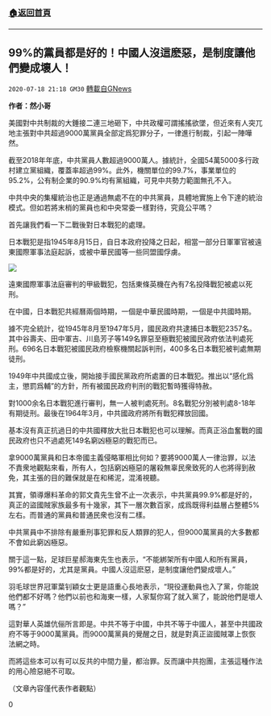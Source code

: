 ###  [:house:返回首頁](https://github.com/ourhimalayas/txt)
---

## 99%的黨員都是好的！中國人沒這麽惡，是制度讓他們變成壞人！
`2020-07-18 21:18 GM30` [轉載自GNews](https://gnews.org/zh-hant/269004/)

**作者：然小哥**

美國對中共制裁的大錘接二連三地砸下，中共政權可謂搖搖欲墜，但近來有人突兀地主張對中共超過9000萬黨員全部定爲犯罪分子，一律進行制裁，引起一陣嘩然。

截至2018年年底，中共黨員人數超過9000萬人。據統計，全國54萬5000多行政村建立黨組織，覆蓋率超過99%。此外，機關單位的99.7%，事業單位的95.2%，公有制企業的90.9%均有黨組織，可見中共勢力範圍無孔不入。

中共中央的集權統治也正是通過無處不在的中共黨員，具體地實施上令下達的統治模式。但如若將末梢的黨員也和中央常委一樣對待，究竟公平嗎？

首先讓我們看一下二戰後對日本戰犯的處理。

日本戰犯是指1945年8月15日，自日本政府投降之日起，相當一部分日軍軍官被遠東國際軍事法庭起訴，或被中華民國等一些同盟國俘虜。

![](https://s3.amazonaws.com/gnews-media-offload/wp-content/uploads/2020/07/18211449/07weiwei-master1050-1.jpg)

遠東國際軍事法庭審判的甲級戰犯，包括東條英機在內有7名投降戰犯被處以死刑。

在中國，日本戰犯共經曆兩個時期，一個是中華民國時期，一個是中共國時期。

據不完全統計，從1945年8月至1947年5月，國民政府共逮捕日本戰犯2357名。其中谷壽夫、田中軍吉、川島芳子等149名罪惡至極戰犯被國民政府依法判處死刑。696名日本戰犯被國民政府檢察機關起訴判刑，400多名日本戰犯被判處無期徒刑。

1949年中共國成立後，開始接手國民黨政府所處置的日本戰犯。推出以“感化爲主，懲罰爲輔”的方針，所有被國民政府判刑的戰犯暫時獲得特赦。

對1000余名日本戰犯進行審判，無一人被判處死刑。8名戰犯分別被判處8-18年有期徒刑。最後在1964年3月，中共國政府將所有戰犯釋放回國。

基本沒有真正抗過日的中共國釋放大批日本戰犯也可以理解。而真正浴血奮戰的國民政府也只不過處死149名窮凶極惡的戰犯而已。

拿9000萬黨員和日本帝國主義侵略軍相比何如？要將9000萬人一律治罪，以法不責衆地觀點來看，所有人，包括窮凶極惡的屠殺無辜民衆致死的人也將得到赦免，其主張的目的難保就是在和稀泥，混淆視聽。

其實，領導爆料革命的郭文貴先生曾不止一次表示，中共黨員99.9%都是好的，真正的盜國賊家族最多有十幾家，其下一層次數百家，成爲既得利益層占整體5%左右。而普通的黨員和普通民衆也沒有二樣。

中共黨員中不排除有嚴重刑事犯罪和反人類罪的犯人，但9000萬黨員的大多數都不會如此窮凶極惡。

關于這一點，足球巨星郝海東先生也表示，“不能綁架所有中國人和所有黨員，99%都是好的，尤其是黨員。中國人沒這麽惡，是制度讓他們變成壞人。”

羽毛球世界冠軍葉钊穎女士更是語重心長地表示，“現役運動員也入了黨，你能說他們都不好嗎？他們以前也和海東一樣，人家幫你寫了就入黨了，能說他們是壞人嗎？”

這對華人英雄伉俪所言即是。中共不等于中國，中共不等于中國人，甚至中共國政府不等于9000萬黨員。而9000萬黨員的覺醒之日，就是對真正盜國賊罩上恢恢法網之時。

而將這些本可以有可以反共的中間力量，都治罪。反而讓中共抱團，主張這種作法的用心險惡絕不可取。

（文章內容僅代表作者觀點）

0
